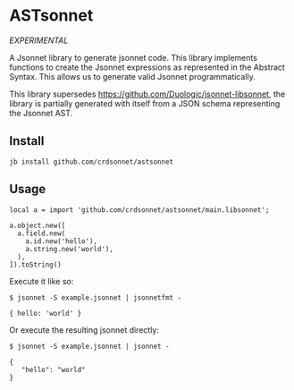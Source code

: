 # ASTsonnet

*EXPERIMENTAL*

A Jsonnet library to generate jsonnet code. This library implements functions to create the Jsonnet expressions as represented in the Abstract Syntax. This allows us to generate valid Jsonnet programmatically.

This library supersedes https://github.com/Duologic/jsonnet-libsonnet, the library is partially generated with itself from a JSON schema representing the Jsonnet AST.

## Install

```
jb install github.com/crdsonnet/astsonnet
```

## Usage

```jsonnet filename="example.jsonnet"
local a = import 'github.com/crdsonnet/astsonnet/main.libsonnet';

a.object.new([
  a.field.new(
    a.id.new('hello'),
    a.string.new('world'),
  ),
]).toString()
```

Execute it like so:

```
$ jsonnet -S example.jsonnet | jsonnetfmt -

{ hello: 'world' }
```

Or execute the resulting jsonnet directly:

```
$ jsonnet -S example.jsonnet | jsonnet -

{
   "hello": "world"
}
```
